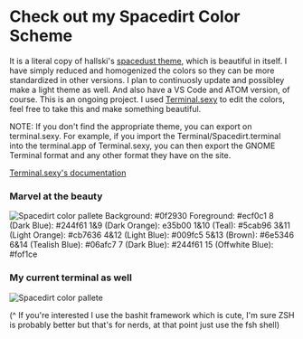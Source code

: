 # Check out my Spacedirt Color Scheme
It is a literal copy of hallski's [spacedust theme,](https://github.com/hallski/spacedust-theme) which is beautiful in itself. I have simply reduced and homogenized the colors so they can be more standardized in other versions.
I plan to continuosly update and possibley make a light theme as well. And also have a VS Code and ATOM version, of course. 
This is an ongoing project.
I used [Terminal.sexy](https://terminal.sexy/) to edit the colors, feel free to take this and make something beautiful.

NOTE: If you don't find the appropriate theme, you can export on terminal.sexy. For example, if you import the Terminal/Spacedirt.terminal into the terminal.app of Terminal.sexy, you can then export the GNOME Terminal format and any other format they have on the site.

[Terminal.sexy's documentation](https://github.com/stayradiated/terminal.sexy)

### Marvel at the beauty
![Spacedirt color pallete](https://raw.githubusercontent.com/pineapplegiant/spacedirt-theme/master/spacedirt.png "Color Palette for Spacedirt")
Background: #0f2930
Foreground: #ecf0c1
8 (Dark Blue): #244f61
1&9 (Dark Orange): e35b00
1&10 (Teal): #5cab96
3&11 (Light Orange): #cb7636
4&12 (Light Blue): #009fc5
5&13 (Brown): #6e5346
6&14 (Tealish Blue): #06afc7
7 (Dark Blue): #244f61
15 (Offwhite Blue): #fof1ce

### My current terminal as well
![Spacedirt color pallete](https://raw.githubusercontent.com/pineapplegiant/spacedirt-theme/master/terminal-prompt.png "Spacedirt terminal.app")

(^ If you're interested I use the bashit framework which is cute, I'm sure ZSH is probably better but that's for nerds, at that point just use the fsh shell)
